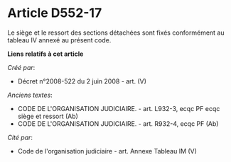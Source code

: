 # Article D552-17

Le siège et le ressort des sections détachées sont fixés conformément au tableau IV annexé au présent code.

**Liens relatifs à cet article**

_Créé par_:

  - Décret n°2008-522 du 2 juin 2008 - art. (V)

_Anciens textes_:

  - CODE DE L'ORGANISATION JUDICIAIRE. - art. L932-3, ecqc PF ecqc siège et ressort (Ab)
  - CODE DE L'ORGANISATION JUDICIAIRE. - art. R932-4, ecqc PF (Ab)

_Cité par_:

  - Code de l'organisation judiciaire - art. Annexe Tableau IM (V)
